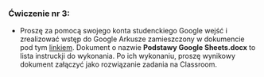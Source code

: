 ### Ćwiczenie nr 3:
* Proszę za pomocą swojego konta studenckiego Google wejść i zrealizować wstęp do Google Arkusze zamieszczony w dokumencie pod tym [linkiem](https://docs.google.com/document/d/1DQtTN6uWVVHsQCkGlyBz7iqocLUl6eqkdF2BzOE35oQ/edit?usp=sharing).
  Dokument o nazwie **Podstawy Google Sheets.docx** to lista instruckji do wykonania. 
Po ich wykonaniu, proszę wynikowy dokument załączyć jako rozwiązanie zadania na Classroom.

